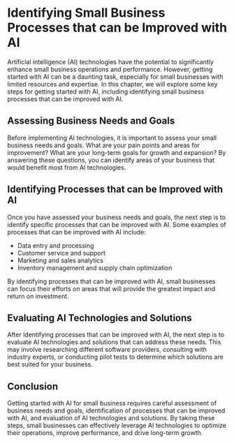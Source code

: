 Identifying Small Business Processes that can be Improved with AI
========================================================================================================================

Artificial intelligence (AI) technologies have the potential to significantly enhance small business operations and performance. However, getting started with AI can be a daunting task, especially for small businesses with limited resources and expertise. In this chapter, we will explore some key steps for getting started with AI, including identifying small business processes that can be improved with AI.

Assessing Business Needs and Goals
----------------------------------

Before implementing AI technologies, it is important to assess your small business needs and goals. What are your pain points and areas for improvement? What are your long-term goals for growth and expansion? By answering these questions, you can identify areas of your business that would benefit most from AI technologies.

Identifying Processes that can be Improved with AI
--------------------------------------------------

Once you have assessed your business needs and goals, the next step is to identify specific processes that can be improved with AI. Some examples of processes that can be improved with AI include:

* Data entry and processing
* Customer service and support
* Marketing and sales analytics
* Inventory management and supply chain optimization

By identifying processes that can be improved with AI, small businesses can focus their efforts on areas that will provide the greatest impact and return on investment.

Evaluating AI Technologies and Solutions
----------------------------------------

After identifying processes that can be improved with AI, the next step is to evaluate AI technologies and solutions that can address these needs. This may involve researching different software providers, consulting with industry experts, or conducting pilot tests to determine which solutions are best suited for your business.

Conclusion
----------

Getting started with AI for small business requires careful assessment of business needs and goals, identification of processes that can be improved with AI, and evaluation of AI technologies and solutions. By taking these steps, small businesses can effectively leverage AI technologies to optimize their operations, improve performance, and drive long-term growth.
